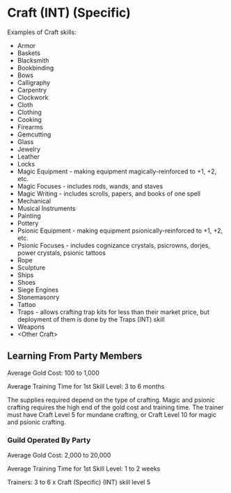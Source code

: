 # Craft (INT) (Specific)

Examples of Craft skills:

- Armor
- Baskets
- Blacksmith
- Bookbinding
- Bows
- Calligraphy
- Carpentry
- Clockwork
- Cloth
- Clothing
- Cooking
- Firearms
- Gemcutting
- Glass
- Jewelry
- Leather
- Locks
- Magic Equipment - making equipment magically-reinforced to +1, +2, etc.
- Magic Focuses - includes rods, wands, and staves
- Magic Writing - includes scrolls, papers, and books of one spell
- Mechanical
- Musical Instruments
- Painting
- Pottery
- Psionic Equipment - making equipment psionically-reinforced to +1, +2, etc.
- Psionic Focuses - includes cognizance crystals, psicrowns, dorjes, power crystals, psionic tattoos
- Rope
- Sculpture
- Ships
- Shoes
- Siege Engines
- Stonemasonry
- Tattoo
- Traps - allows crafting trap kits for less than their market price, but deployment of them is done by the Traps (INT) skill
- Weapons
- \<Other Craft\>

## Learning From Party Members

Average Gold Cost: 100 to 1,000

Average Training Time for 1st Skill Level: 3 to 6 months

The supplies required depend on the type of crafting. Magic and psionic crafting requires the high end of the gold cost and training time. The trainer must have Craft Level 5 for mundane crafting, or Craft Level 10 for magic and psionic crafting.

### Guild Operated By Party

Average Gold Cost: 2,000 to 20,000

Average Training Time for 1st Skill Level: 1 to 2 weeks

Trainers: 3 to 6 x Craft (Specific) (INT) skill level 5
